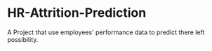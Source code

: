 # HR-Attrition-Prediction

A Project that use employees' performance data to predict there left possibility.
